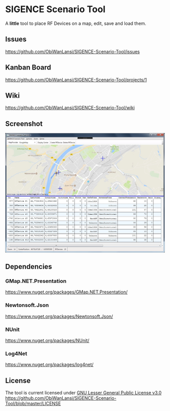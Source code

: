 # SIGENCE Scenario Tool

A **little** tool to place RF Devices on a map, edit, save and load them.


## Issues

https://github.com/ObiWanLansi/SIGENCE-Scenario-Tool/issues


## Kanban Board

https://github.com/ObiWanLansi/SIGENCE-Scenario-Tool/projects/1


## Wiki

https://github.com/ObiWanLansi/SIGENCE-Scenario-Tool/wiki


## Screenshot

![Sorry, but here should be a Screenshot :-(](Screenshots/MainApplication.jpg  "Screenshot from the MainWindow.")


## Dependencies

### GMap.NET.Presentation
https://www.nuget.org/packages/GMap.NET.Presentation/

### Newtonsoft.Json
https://www.nuget.org/packages/Newtonsoft.Json/

### NUnit
https://www.nuget.org/packages/NUnit/

### Log4Net
https://www.nuget.org/packages/log4net/


## License

The tool is current licensed under [GNU Lesser General Public License v3.0](LICENSE)
https://github.com/ObiWanLansi/SIGENCE-Scenario-Tool/blob/master/LICENSE

